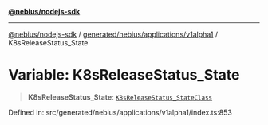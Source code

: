 [**@nebius/nodejs-sdk**](../../../../../README.md)

---

[@nebius/nodejs-sdk](../../../../../README.md) / [generated/nebius/applications/v1alpha1](../README.md) / K8sReleaseStatus_State

# Variable: K8sReleaseStatus_State

> **K8sReleaseStatus_State**: [`K8sReleaseStatus_StateClass`](../type-aliases/K8sReleaseStatus_StateClass.md)

Defined in: src/generated/nebius/applications/v1alpha1/index.ts:853
